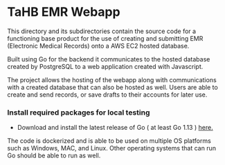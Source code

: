 # TaHB EMR Webapp
This directory and its subdirectories contain the source code for a functioning base product for the use of creating and submitting EMR (Electronic Medical Records) onto a AWS EC2 hosted database.

Built using Go for the backend it communicates to the hosted database created by PostgreSQL to a web application created with Javascript.

The project allows the hosting of the webapp along with communications with a created database that can also be hosted as well.
Users are able to create and send records, or save drafts to their accounts for later use.

### Install required packages for local testing
* Download and install the latest release of Go ( at least Go 1.13 ) [here.](https://golang.org)

The code is dockerized and is able to be used on multiple OS platforms such as Windows, MAC, and Linux. 
Other operating systems that can run Go should be able to run as well.
